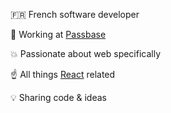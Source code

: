 🇫🇷 French software developer

🚀 Working at [Passbase](https://passbase.com/)

💥 Passionate about web specifically

☝️ All things [React](https://reactjs.org/) related

💡 Sharing code & ideas

